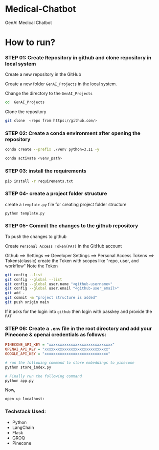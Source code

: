 # Medical-Chatbot
GenAI Medical Chatbot   


# How to run?
### STEP 01: Create Repository in github and clone repository in local system

Create a new repository in the GitHub

Create a new folder `GenAI_Projects` in the local system.

Change the directory to the `GenAI_Projects`

```bash
cd  GenAI_Projects
```

Clone the repository

```bash
git clone  <repo from https://github.com/>
```
### STEP 02: Create a conda environment after opening the repository

```bash
conda create --prefix ./venv python=3.11 -y
```

```bash
conda activate <venv_path>
```


### STEP 03: install the requirements
```bash
pip install -r requirements.txt
```


### STEP 04- create a project folder structure

create a `template.py` file for creating project folder structure

```bash
python template.py
```

### STEP 05- Commit the changes to the github repository

To push the changes to github

Create `Personal Access Token(PAT)` in the GitHub account

Github ==> Settings ==> Developer Settings ==> Personal Access Tokens ==> Tokens(classic)
create the Token with scopes like "repo, user, and workflow"
Note the Token



```bash
git config --list
git config --global --list
git config --global user.name "<github-username>"
git config --global user.email "<github-user_email>"
git add .
git commit -m "project structure is added"
git push origin main
```

If it asks for the login into `github` then login with passkey and provide the `PAT`

### STEP 06: Create a `.env` file in the root directory and add your Pinecone & openai credentials as follows:

```ini
PINECONE_API_KEY = "xxxxxxxxxxxxxxxxxxxxxxxxxxxxx"
OPENAI_API_KEY = "xxxxxxxxxxxxxxxxxxxxxxxxxxxxx"
GOOGLE_API_KEY = "xxxxxxxxxxxxxxxxxxxxxxxxxxxxx"
```



```bash
# run the following command to store embeddings to pinecone
python store_index.py
```

```bash
# Finally run the following command
python app.py
```

Now,
```bash
open up localhost:
```


### Techstack Used:

- Python
- LangChain
- Flask
- GROQ
- Pinecone


